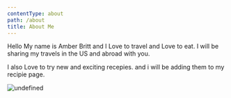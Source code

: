 ```yaml
---
contentType: about
path: /about
title: About Me
---
```

Hello My name is Amber Britt and I Love to travel and Love to eat.
I will be sharing my travels in the US and abroad  with you.


I also Love to try new and exciting recepies.  and i will be adding them to my recipie page.


![undefined](/files/tumblr_npa7ksI5vy1ssby0io1_540.gif)
